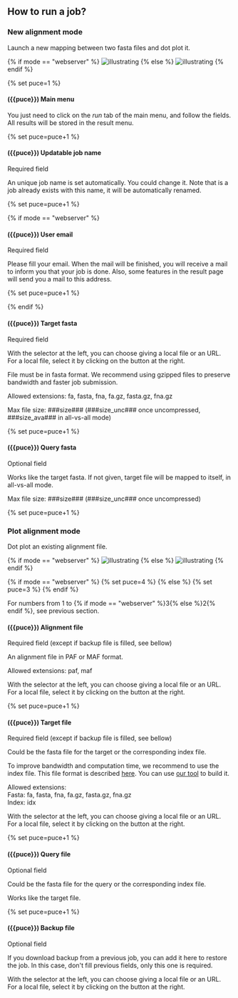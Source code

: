 How to run a job?
-----------------

### New alignment mode

Launch a new mapping between two fasta files and dot plot it.

{% if mode == "webserver" %}
![illustrating](/static/images/D-GENIES-run_na.png)
{% else %}
![illustrating](/static/images/D-GENIES-run-standalone_na.png)
{% endif %}

{% set puce=1 %}

#### ({{puce}}) Main menu

You just need to click on the *run* tab of the main menu, and follow the fields. All results will be stored in the result menu.

{% set puce=puce+1 %}

#### ({{puce}}) Updatable job name

Required field

An unique job name is set automatically. You could change it. Note that is a job already exists with this name, it will be automatically renamed.

{% set puce=puce+1 %}

{% if mode == "webserver" %}

#### ({{puce}}) User email

Required field

Please fill your email. When the mail will be finished, you will receive a mail to inform you that your job is done. Also, some features in the result page will send you a mail to this address.

{% set puce=puce+1 %}

{% endif %}

#### ({{puce}}) Target fasta

Required field

With the selector at the left, you can choose giving a local file or an URL. For a local file, select it by clicking on the button at the right.

File must be in fasta format. We recommend using gzipped files to preserve bandwidth and faster job submission.

Allowed extensions: fa, fasta, fna, fa.gz, fasta.gz, fna.gz

Max file size: ###size### (###size_unc### once uncompressed, ###size_ava### in all-vs-all mode)

{% set puce=puce+1 %}

#### ({{puce}}) Query fasta

Optional field

Works like the target fasta. If not given, target file will be mapped to itself, in all-vs-all mode.

Max file size: ###size### (###size_unc### once uncompressed)

{% set puce=puce+1 %}

### Plot alignment mode

Dot plot an existing alignment file.

{% if mode == "webserver" %}
![illustrating](/static/images/D-GENIES-run_pa.png)
{% else %}
![illustrating](/static/images/D-GENIES-run-standalone_pa.png)
{% endif %}

{% if mode == "webserver" %}
{% set puce=4 %}
{% else %}
{% set puce=3 %}
{% endif %}

For numbers from 1 to {% if mode == "webserver" %}3{% else %}2{% endif %}, see previous section.

#### ({{puce}}) Alignment file

Required field (except if backup file is filled, see bellow)

An alignment file in PAF or MAF format.

Allowed extensions: paf, maf

With the selector at the left, you can choose giving a local file or an URL. For a local file, select it by clicking on the button at the right.

{% set puce=puce+1 %}

#### ({{puce}}) Target file

Required field (except if backup file is filled, see bellow)

Could be the fasta file for the target or the corresponding index file.

To improve bandwidth and computation time, we recommend to use the index file. This file format is described [here](/documentation/formats#index-file). You can use [our tool](https://raw.githubusercontent.com/genotoul-bioinfo/dgenies/v{{version}}/src/dgenies/bin/index.py) to build it.

Allowed extensions:  
Fasta: fa, fasta, fna, fa.gz, fasta.gz, fna.gz  
Index: idx

With the selector at the left, you can choose giving a local file or an URL. For a local file, select it by clicking on the button at the right.

{% set puce=puce+1 %}

#### ({{puce}}) Query file

Optional field

Could be the fasta file for the query or the corresponding index file.

Works like the target file.

{% set puce=puce+1 %}

#### ({{puce}}) Backup file

Optional field

If you download backup from a previous job, you can add it here to restore the job. In this case, don't fill previous fields, only this one is required.

With the selector at the left, you can choose giving a local file or an URL. For a local file, select it by clicking on the button at the right.